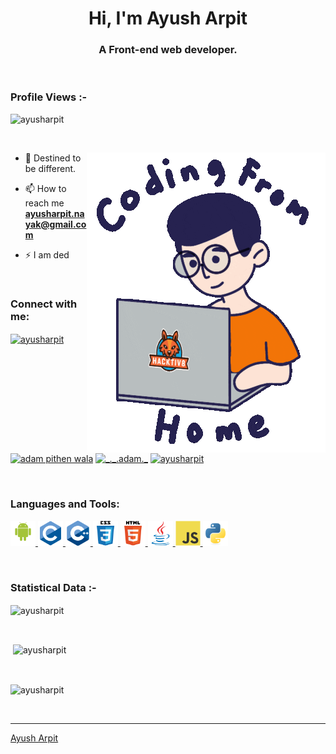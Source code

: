 <h1 align="center">Hi, I'm Ayush Arpit</h1>
<h3 align="center">A Front-end web developer.</h3>

<br>

<p align="right"> <h3>Profile Views :-</h3> <img src="https://komarev.com/ghpvc/?username=ayusharpit&label=Profile%20views&color=0e75b6&style=flat"
    alt="ayusharpit" /> 
  </p>

<br>

<p><img align="right" src="https://github.com/ayusharpit/ayusharpit/blob/main/coder.gif" alt="ayusharpit" /></p>


- 🌱 Destined to be different.

- 📫 How to reach me **ayusharpit.nayak@gmail.com**

- ⚡ I am ded

<br>

<h3 align="left">Connect with me:</h3>
<p align="left">
  <a href="https://twitter.com/Ayush74565982" target="blank"><img align="center"
      src="https://raw.githubusercontent.com/rahuldkjain/github-profile-readme-generator/master/src/images/icons/Social/twitter.svg"
      alt="ayusharpit" height="30" width="40" /></a>
  <a href="https://github.com/ayusharpit" target="blank"><img align="center"
      src="https://raw.githubusercontent.com/rahuldkjain/github-profile-readme-generator/master/src/images/icons/Social/github.svg"
      alt="adam pithen wala" height="30" width="40" /></a>
  <a href="https://www.instagram.com/ayusharpit.nayak/" target="blank"><img align="center"
      src="https://raw.githubusercontent.com/rahuldkjain/github-profile-readme-generator/master/src/images/icons/Social/instagram.svg"
      alt="_._.adam._" height="30" width="40" /></a>
  <a href=" https://discord.com/users/AyushArpit#4343" target="blank"><img align="center"
      src="https://raw.githubusercontent.com/rahuldkjain/github-profile-readme-generator/master/src/images/icons/Social/discord.svg"
      alt="ayusharpit" height="30" width="40" /></a>
      
</p>

<br>

<h3 align="left">Languages and Tools:</h3>
<p align="left"> <a href="https://developer.android.com" target="_blank" rel="noreferrer"> <img
      src="https://raw.githubusercontent.com/devicons/devicon/master/icons/android/android-original-wordmark.svg"
      alt="android" width="40" height="40" /> </a> <a href="https://www.cprogramming.com/" target="_blank"
    rel="noreferrer"> <img src="https://raw.githubusercontent.com/devicons/devicon/master/icons/c/c-original.svg"
      alt="c" width="40" height="40" /> </a> <a href="https://www.w3schools.com/cpp/" target="_blank" rel="noreferrer">
    <img src="https://raw.githubusercontent.com/devicons/devicon/master/icons/cplusplus/cplusplus-original.svg"
      alt="cplusplus" width="40" height="40" /> </a> <a href="https://www.w3schools.com/css/" target="_blank"
    rel="noreferrer"> <img
      src="https://raw.githubusercontent.com/devicons/devicon/master/icons/css3/css3-original-wordmark.svg" alt="css3"
      width="40" height="40" /> </a> <a href="https://www.w3.org/html/" target="_blank" rel="noreferrer"> <img
      src="https://raw.githubusercontent.com/devicons/devicon/master/icons/html5/html5-original-wordmark.svg"
      alt="html5" width="40" height="40" /> </a></a> <a href="https://www.java.com" target="_blank" rel="noreferrer"> <img
      src="https://raw.githubusercontent.com/devicons/devicon/master/icons/java/java-original.svg" alt="java" width="40"
      height="40" /> </a> <a href="https://developer.mozilla.org/en-US/docs/Web/JavaScript" target="_blank"
    rel="noreferrer"> <img
      src="https://raw.githubusercontent.com/devicons/devicon/master/icons/javascript/javascript-original.svg"
      alt="javascript" width="40" height="40" /><a href="https://www.python.org" target="_blank" rel="noreferrer"> <img
      src="https://raw.githubusercontent.com/devicons/devicon/master/icons/python/python-original.svg" alt="python"
      width="40" height="40" /> </a>  </p>

<br>

<h3>Statistical Data :-</h3>
<p><img align="center"
    src="https://github-readme-stats.vercel.app/api/top-langs?username=ayusharpit&show_icons=true&locale=en&layout=compact"
    alt="ayusharpit" /></p>

<br>

<p>&nbsp;<img align="center" src="https://github-readme-stats.vercel.app/api?username=ayusharpit&show_icons=true&locale=en"
    alt="ayusharpit" /></p>

<br>

<p><img align="center" src="https://github-readme-streak-stats.herokuapp.com/?user=ayusharpit&" alt="ayusharpit" /></p>

<br>


------------------------------------------------------------------------------------------------------------------------------------------
[Ayush Arpit](https://github.com/ayusharpit)
